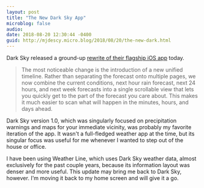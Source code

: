```yaml
---
layout: post
title: "The New Dark Sky App"
microblog: false
audio: 
date: 2018-08-20 12:30:44 -0400
guid: http://mjdescy.micro.blog/2018/08/20/the-new-dark.html
---
```


Dark Sky released a ground-up [rewrite of their flagship iOS app](https://blog.darksky.net/the-new-dark-sky-app/) today. 

> The most noticeable change is the introduction of a new unified timeline. Rather than separating the forecast onto multiple pages, we now combine the current conditions, next hour rain forecast, next 24 hours, and next week forecasts into a single scrollable view that lets you quickly get to the part of the forecast you care about. This makes it much easier to scan what will happen in the minutes, hours, and days ahead. 

Dark Sky version 1.0, which was singularly focused on precipitation warnings and maps for your immediate vicinity, was probably my favorite iteration of the app. It wasn't a full-fledged weather app at the time, but its singular focus was useful for me whenever I wanted to step out of the house or office. 

I have been using Weather Line, which uses Dark Sky weather data, almost exclusively for the past couple years, because its information layout was denser and more useful. This update may bring me back to Dark Sky, however. I'm moving it back to my home screen and will give it a go.
